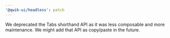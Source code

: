 ```yaml
---
'@qwik-ui/headless': patch
---
```


We deprecated the Tabs shorthand API as it was less composable and more maintenance. We might add that API as copy/paste in the future.
